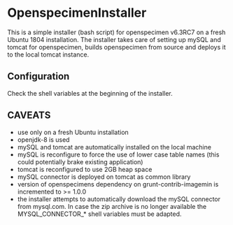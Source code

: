 # OpenspecimenInstaller
This is a simple installer (bash script) for openspecimen v6.3RC7 on a fresh Ubuntu 1804 installation. The installer takes care of setting up mySQL and tomcat for openspecimen, builds openspecimen from source and deploys it to the local tomcat instance.

## Configuration
Check the shell variables at the beginning of the installer.

## CAVEATS
* use only on a fresh Ubuntu installation
* openjdk-8 is used
* mySQL and tomcat are automatically installed on the local machine
* mySQL is reconfigure to force the use of lower case table names (this could potentially brake existing application)
* tomcat is reconfigured to use 2GB heap space
* mySQL connector is deployed on tomcat as common library
* version of openspecimens dependency on grunt-contrib-imagemin is incremented to >= 1.0.0
* the installer attempts to automatically download the mySQL connector from mysql.com. In case the zip archive is no longer available the MYSQL_CONNECTOR_* shell variables must be adapted. 
